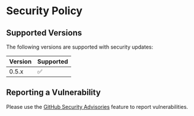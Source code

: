# Security Policy

## Supported Versions

The following versions are supported with security updates:

| Version | Supported          |
| ------- | ------------------ |
| 0.5.x   | :white_check_mark: |

## Reporting a Vulnerability

Please use the [GitHub Security Advisories](https://github.com/yitsushi/eval-md/security/advisories/new) feature to report vulnerabilities.
